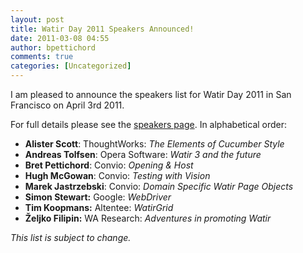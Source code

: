 ```yaml
---
layout: post
title: Watir Day 2011 Speakers Announced!
date: 2011-03-08 04:55
author: bpettichord
comments: true
categories: [Uncategorized]
---
```

I am pleased to announce the speakers list for Watir Day 2011 in San Francisco on April 3rd 2011.

For full details please see the <a href="http://watir.com/watir-day/speakers/">speakers page</a>. In alphabetical order:
<ul>
	<li><strong>Alister Scott</strong>: ThoughtWorks: <em>The Elements of Cucumber Style</em></li>
	<li><strong>Andreas Tolfsen</strong>: Opera Software: <em>Watir 3 and the future</em></li>
	<li><strong>Bret Pettichord</strong>: Convio: <em>Opening &amp; Host</em></li>
	<li><strong>Hugh McGowan</strong>: Convio: <em>Testing with Vision</em></li>
	<li><strong>Marek Jastrzebski</strong>: Convio: <em>Domain Specific Watir Page Objects</em></li>
	<li><strong>Simon Stewart:</strong> Google: <em>WebDriver</em></li>
	<li><strong>Tim Koopmans:</strong> Altentee: <em>WatirGrid</em></li>
	<li><strong>Željko Filipin:</strong> WA Research: <em>Adventures in promoting Watir</em></li>
</ul>
<em>This list is subject to change.</em>
